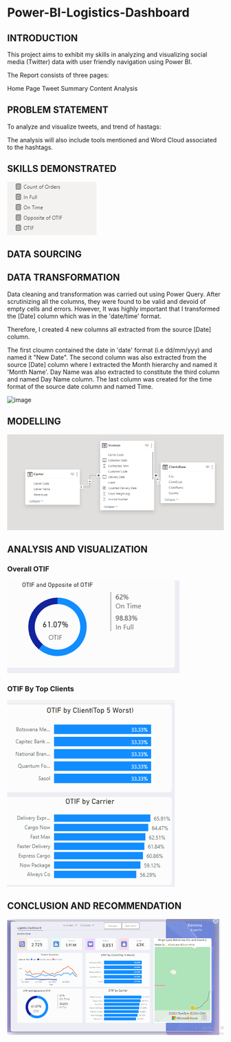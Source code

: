 # Power-BI-Logistics-Dashboard

## INTRODUCTION
This project aims to exhibit my skills in analyzing and visualizing social media (Twitter) data with user friendly navigation using Power BI.

The Report consists of three pages:

Home Page
Tweet Summary
Content Analysis


## PROBLEM STATEMENT
To analyze and visualize tweets, and trend of hastags:

The analysis will also include tools mentioned and Word Cloud associated to the hashtags.

## SKILLS DEMONSTRATED
![](Measures_LD.png)
## DATA SOURCING

## DATA TRANSFORMATION
Data cleaning and transformation was carried out using Power Query. After scrutinizing all the columns, they were found to be valid and devoid of empty cells and errors. However, It was highly important that I transformed the [Date] column which was in the 'date/time' format.

Therefore, I created 4 new columns all extracted from the source [Date] column.

The first cloumn contained the date in 'date' format (i.e dd/mm/yyy) and named it "New Date".
The second column was also extracted from the source [Date] column where I extracted the Month hierarchy and named it 'Month Name'.
Day Name was also extracted to constitute the third column and named Day Name column.
The last column was created for the time format of the source date column and named Time.

![image](https://github.com/zezor/Power-BI-Logistics-Dashboard/assets/39943217/d664b2e2-99ce-4c82-b222-ee34e6acbfa8)

## MODELLING
![](Model_LD.png)

## ANALYSIS AND VISUALIZATION
### Overall OTIF
![](OTIF_LD.png)

### OTIF By Top Clients
![](OTIF_by_clients.png)

## CONCLUSION AND RECOMMENDATION
![](Report_LD.png)


